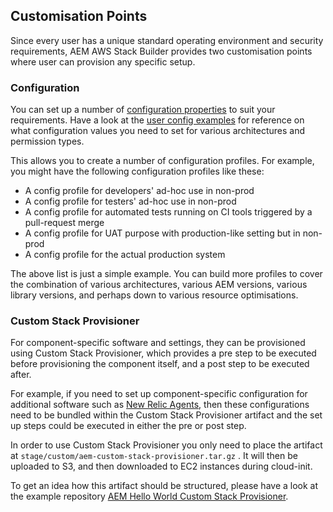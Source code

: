 Customisation Points
--------------------

Since every user has a unique standard operating environment and security requirements, AEM AWS Stack Builder provides two customisation points where user can provision any specific setup.

### Configuration

You can set up a number of [configuration properties](https://github.com/shinesolutions/aem-aws-stack-builder/blob/master/docs/configuration.md) to suit your requirements.
Have a look at the [user config examples](https://github.com/shinesolutions/aem-helloworld-config/tree/master/aem-aws-stack-builder/) for reference on what configuration values you need to set for various architectures and permission types.

This allows you to create a number of configuration profiles. For example, you might have the following configuration profiles like these:

* A config profile for developers' ad-hoc use in non-prod
* A config profile for testers' ad-hoc use in non-prod
* A config profile for automated tests running on CI tools triggered by a pull-request merge
* A config profile for UAT purpose with production-like setting but in non-prod
* A config profile for the actual production system

The above list is just a simple example. You can build more profiles to cover the combination of various architectures, various AEM versions, various library versions, and perhaps down to various resource optimisations.

### Custom Stack Provisioner

For component-specific software and settings, they can be provisioned using Custom Stack Provisioner, which provides a pre step to be executed before provisioning the component itself, and a post step to be executed after.

For example, if you need to set up component-specific configuration for additional software such as [New Relic Agents](https://docs.newrelic.com/docs/agents), then these configurations need to be bundled within the Custom Stack Provisioner artifact and the set up steps could be executed in either the pre or post step.

In order to use Custom Stack Provisioner you only need to place the artifact at `stage/custom/aem-custom-stack-provisioner.tar.gz` . It will then be uploaded to S3, and then downloaded to EC2 instances during cloud-init.

To get an idea how this artifact should be structured, please have a look at the example repository [AEM Hello World Custom Stack Provisioner](https://github.com/shinesolutions/aem-helloworld-custom-stack-provisioner).
